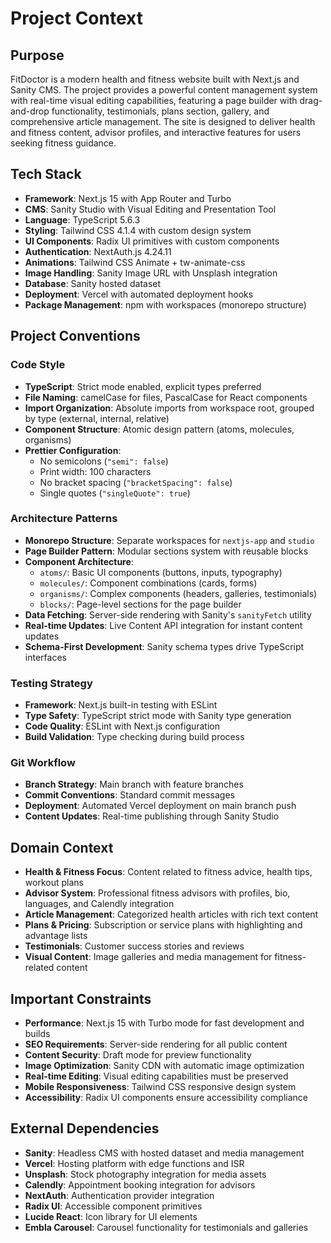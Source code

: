 # Project Context

## Purpose
FitDoctor is a modern health and fitness website built with Next.js and Sanity CMS. The project provides a powerful content management system with real-time visual editing capabilities, featuring a page builder with drag-and-drop functionality, testimonials, plans section, gallery, and comprehensive article management. The site is designed to deliver health and fitness content, advisor profiles, and interactive features for users seeking fitness guidance.

## Tech Stack
- **Framework**: Next.js 15 with App Router and Turbo
- **CMS**: Sanity Studio with Visual Editing and Presentation Tool
- **Language**: TypeScript 5.6.3
- **Styling**: Tailwind CSS 4.1.4 with custom design system
- **UI Components**: Radix UI primitives with custom components
- **Authentication**: NextAuth.js 4.24.11
- **Animations**: Tailwind CSS Animate + tw-animate-css
- **Image Handling**: Sanity Image URL with Unsplash integration
- **Database**: Sanity hosted dataset
- **Deployment**: Vercel with automated deployment hooks
- **Package Management**: npm with workspaces (monorepo structure)

## Project Conventions

### Code Style
- **TypeScript**: Strict mode enabled, explicit types preferred
- **File Naming**: camelCase for files, PascalCase for React components
- **Import Organization**: Absolute imports from workspace root, grouped by type (external, internal, relative)
- **Component Structure**: Atomic design pattern (atoms, molecules, organisms)
- **Prettier Configuration**: 
  - No semicolons (`"semi": false`)
  - Print width: 100 characters
  - No bracket spacing (`"bracketSpacing": false`)
  - Single quotes (`"singleQuote": true`)

### Architecture Patterns
- **Monorepo Structure**: Separate workspaces for `nextjs-app` and `studio`
- **Page Builder Pattern**: Modular sections system with reusable blocks
- **Component Architecture**: 
  - `atoms/`: Basic UI components (buttons, inputs, typography)
  - `molecules/`: Component combinations (cards, forms)
  - `organisms/`: Complex components (headers, galleries, testimonials)
  - `blocks/`: Page-level sections for the page builder
- **Data Fetching**: Server-side rendering with Sanity's `sanityFetch` utility
- **Real-time Updates**: Live Content API integration for instant content updates
- **Schema-First Development**: Sanity schema types drive TypeScript interfaces

### Testing Strategy
- **Framework**: Next.js built-in testing with ESLint
- **Type Safety**: TypeScript strict mode with Sanity type generation
- **Code Quality**: ESLint with Next.js configuration
- **Build Validation**: Type checking during build process

### Git Workflow
- **Branch Strategy**: Main branch with feature branches
- **Commit Conventions**: Standard commit messages
- **Deployment**: Automated Vercel deployment on main branch push
- **Content Updates**: Real-time publishing through Sanity Studio

## Domain Context
- **Health & Fitness Focus**: Content related to fitness advice, health tips, workout plans
- **Advisor System**: Professional fitness advisors with profiles, bio, languages, and Calendly integration
- **Article Management**: Categorized health articles with rich text content
- **Plans & Pricing**: Subscription or service plans with highlighting and advantage lists
- **Testimonials**: Customer success stories and reviews
- **Visual Content**: Image galleries and media management for fitness-related content

## Important Constraints
- **Performance**: Next.js 15 with Turbo mode for fast development and builds
- **SEO Requirements**: Server-side rendering for all public content
- **Content Security**: Draft mode for preview functionality
- **Image Optimization**: Sanity CDN with automatic image optimization
- **Real-time Editing**: Visual editing capabilities must be preserved
- **Mobile Responsiveness**: Tailwind CSS responsive design system
- **Accessibility**: Radix UI components ensure accessibility compliance

## External Dependencies
- **Sanity**: Headless CMS with hosted dataset and media management
- **Vercel**: Hosting platform with edge functions and ISR
- **Unsplash**: Stock photography integration for media assets
- **Calendly**: Appointment booking integration for advisors
- **NextAuth**: Authentication provider integration
- **Radix UI**: Accessible component primitives
- **Lucide React**: Icon library for UI elements
- **Embla Carousel**: Carousel functionality for testimonials and galleries
